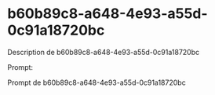 # b60b89c8-a648-4e93-a55d-0c91a18720bc

Description de b60b89c8-a648-4e93-a55d-0c91a18720bc

Prompt:

Prompt de b60b89c8-a648-4e93-a55d-0c91a18720bc